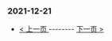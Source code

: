 ### 2021-12-21 
 

- [ < 上一页 ](https://github.com/able8/weibo-hot-record/blob/master/2021-12-20.md) -------- [ 下一页 > ](https://github.com/able8/weibo-hot-record/blob/master/2021-12-22.md)